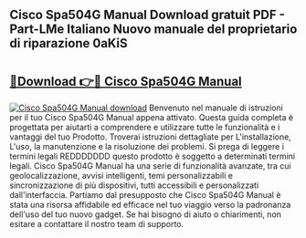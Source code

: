 ## Cisco Spa504G Manual Download gratuit PDF - Part-LMe Italiano Nuovo manuale del proprietario di riparazione 0aKiS

# <h2><a href="http://df99luu.blite.top/?on=Cisco+Spa504G+Manual">🔗Download 👉🔴 Cisco Spa504G Manual</a></h2>

[![Cisco Spa504G Manual download](https://i.imgur.com/lujVjoI.png)](http://df99luu.blite.top/?on=Cisco+Spa504G+Manual)
Benvenuto nel manuale di istruzioni per il tuo Cisco Spa504G Manual appena attivato. Questa guida completa è progettata per aiutarti a comprendere e utilizzare tutte le funzionalità e i vantaggi del tuo Prodotto. Troverai istruzioni dettagliate per L'installazione, L'uso, la manutenzione e la risoluzione dei problemi. Si prega di leggere i termini legali REDDDDDDD questo prodotto è soggetto a determinati termini legali. Cisco Spa504G Manual ha una serie di funzionalità avanzate, tra cui geolocalizzazione, avvisi intelligenti, temi personalizzabili e sincronizzazione di più dispositivi, tutti accessibili e personalizzati dall'interfaccia. Partiamo dal presupposto che Cisco Spa504G Manual è stata una risorsa affidabile ed efficace nel tuo viaggio verso la padronanza dell'uso del tuo nuovo gadget. Se hai bisogno di aiuto o chiarimenti, non esitare a contattare il nostro team di supporto.
